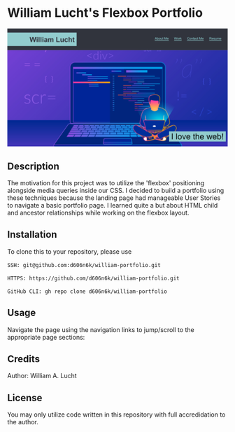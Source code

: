 # William Lucht's Flexbox Portfolio

 ![William Lucht Portfolio](assets/images/screenshot.png)

## Description
The motivation for this project was to utilize the 'flexbox' positioning alongside media queries inside our CSS. I decided to build a portfolio using these techniques because the landing page had manageable User Stories to navigate a basic portfolio page. I learned quite a but about HTML child and ancestor relationships while working on the flexbox layout. 

## Installation
To clone this to your repository, please use 
```
SSH: git@github.com:d606n6k/william-portfolio.git
```
```
HTTPS: https://github.com/d606n6k/william-portfolio.git
```
```
GitHub CLI: gh repo clone d606n6k/william-portfolio
```

## Usage
Navigate the page using the navigation links to jump/scroll to the appropriate page sections:


## Credits
Author: William A. Lucht

## License
You may only utilize code written in this repository with full accredidation to the author.
